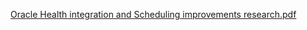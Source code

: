 [Oracle Health integration and Scheduling improvements research.pdf](https://github.com/user-attachments/files/16802403/Oracle.Health.integration.and.Scheduling.improvements.research.pdf)
